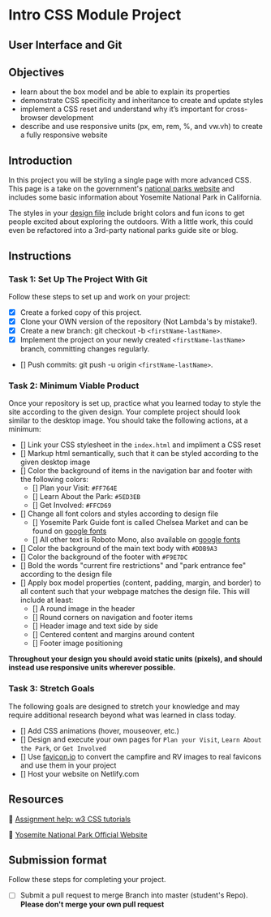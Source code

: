 # Intro CSS Module Project

## User Interface and Git

## Objectives

- learn about the box model and be able to explain its properties
- demonstrate CSS specificity and inheritance to create and update styles
- implement a CSS reset and understand why it’s important for cross-browser development
- describe and use responsive units (px, em, rem, %, and vw.vh) to create a fully responsive website

## Introduction

In this project you will be styling a single page with more advanced CSS. This page is a take on the government's [national parks website](https://www.nps.gov/yose/index.htm) and includes some basic information about Yosemite National Park in California.

The styles in your [design file](/design/desktop.jpg) include bright colors and fun icons to get people excited about exploring the outdoors. With a little work, this could even be refactored into a 3rd-party national parks guide site or blog.

## Instructions

### Task 1: Set Up The Project With Git

Follow these steps to set up and work on your project:

- [X] Create a forked copy of this project.
- [X] Clone your OWN version of the repository (Not Lambda's by mistake!).
- [X] Create a new branch: git checkout -b `<firstName-lastName>`.
- [X] Implement the project on your newly created `<firstName-lastName>` branch, committing changes regularly.
- [] Push commits: git push -u origin `<firstName-lastName>`.

### Task 2: Minimum Viable Product

Once your repository is set up, practice what you learned today to style the site according to the given design. Your complete project should look similar to the desktop image. You should take the following actions, at a minimum:

- [] Link your CSS stylesheet in the `index.html` and impliment a CSS reset 
- [] Markup html semantically, such that it can be styled according to the given desktop image
- [] Color the background of items in the navigation bar and footer with the following colors:
  - [] Plan your Visit: `#FF764E`
  - [] Learn About the Park: `#5ED3EB`
  - [] Get Involved: `#FFCD69`
- [] Change all font colors and styles according to design file
  - [] Yosemite Park Guide font is called Chelsea Market and can be found on [google fonts](https://fonts.google.com/specimen/Chelsea+Market)
  - [] All other text is Roboto Mono, also available on [google fonts](https://fonts.google.com/specimen/Roboto+Mono)
- [] Color the background of the main text body with `#DDB9A3`
- [] Color the background of the footer with `#F9E7DC`
- [] Bold the words "current fire restrictions" and "park entrance fee" according to the design file
- [] Apply box model properties (content, padding, margin, and border) to all content such that your webpage matches the design file. This will include at least:
  - [] A round image in the header
  - [] Round corners on navigation and footer items
  - [] Header image and text side by side
  - [] Centered content and margins around content
  - [] Footer image positioning

**Throughout your design you should avoid static units (pixels), and should instead use responsive units wherever possible.**


### Task 3: Stretch Goals

The following goals are designed to stretch your knowledge and may require additional research beyond what was learned in class today.

- [] Add CSS animations (hover, mouseover, etc.)
- [] Design and execute your own pages for `Plan your Visit`, `Learn About the Park`, or `Get Involved`
- [] Use [favicon.io](https://favicon.io/favicon-converter/) to convert the campfire and RV images to real favicons and use them in your project
- [] Host your website on Netlify.com

## Resources

👋 [Assignment help: w3 CSS tutorials](https://www.w3schools.com/css/)

👀 [Yosemite National Park Official Website](https://www.nps.gov/yose/index.htm)

## Submission format

Follow these steps for completing your project.

- [ ] Submit a pull request to merge <firstName-lastName> Branch into master (student's  Repo). **Please don't merge your own pull request**

